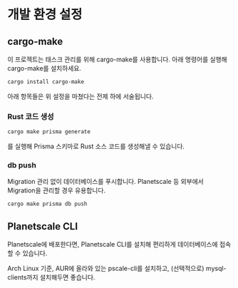 # 개발 환경 설정

## cargo-make

이 프로젝트는 태스크 관리를 위해 cargo-make를 사용합니다.
아래 명령어를 실행해 cargo-make를 설치하세요.

```sh
cargo install cargo-make
```

아래 항목들은 위 설정을 마쳤다는 전제 하에 서술됩니다.

### Rust 코드 생성

```sh
cargo make prisma generate
```

를 실행해 Prisma 스키마로 Rust 소스 코드를 생성해낼 수 있습니다.

### db push

Migration 관리 없이 데이터베이스를 푸시합니다. Planetscale 등 외부에서 Migration을 관리할 경우 유용합니다.

```sh
cargo make prisma db push
```

## Planetscale CLI

Planetscale에 배포한다면, Planetscale CLI를 설치해 편리하게 데이터베이스에 접속할 수 있습니다.

Arch Linux 기준, AUR에 올라와 있는 pscale-cli를 설치하고, (선택적으로) mysql-clients까지 설치해두면 좋습니다.
